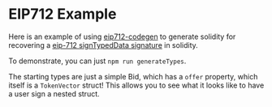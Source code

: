 # EIP712 Example

Here is an example of using [eip712-codegen](https://www.npmjs.com/package/eip712-codegen) to generate solidity for recovering a [eip-712 signTypedData signature](https://docs.metamask.io/guide/signing-data.html#signing-data-with-metamask) in solidity.

To demonstrate, you can just `npm run generateTypes`.


The starting types are just a simple Bid, which has a `offer` property, which itself is a `TokenVector` struct! This allows you to see what it looks like to have a user sign a nested struct.

